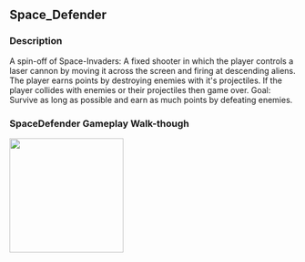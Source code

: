 ## Space_Defender

### Description
A spin-off of Space-Invaders: A fixed shooter in which the player controls a laser cannon by moving it across the screen and firing at descending aliens. The player earns points by destroying enemies with it's projectiles.
If the player collides with enemies or their projectiles then game over.
Goal: Survive as long as possible and earn as much points by defeating enemies.

### SpaceDefender Gameplay Walk-though

<img src="https://i.imgur.com/33j9gxK.mp4" width=200><br>

